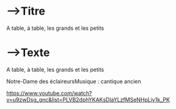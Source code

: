 

# -->Titre

A table, à table, les grands et les petits



# -->Texte

A table, à table, les grands et les petits



Notre-Dame des éclaireursMusique : cantique ancien



https://www.youtube.com/watch?v=u9zwDsg_gnc&list=PLVB2dphYKAKsDlaYLzfMSeNHpLiy1k_PK

